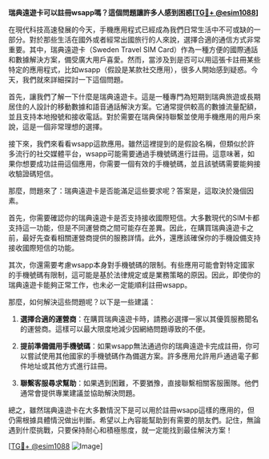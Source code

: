**瑞典遠遊卡可以註冊wsapp嗎？這個問題讓許多人感到困惑[[TG💪+ @esim1088](https://t.me/s/esim1088)]**

在現代科技高速發展的今天，手機應用程式已經成為我們日常生活中不可或缺的一部分。對於那些生活在國外或者經常出國旅行的人來說，選擇合適的通信方式非常重要。其中，瑞典遠遊卡（Sweden Travel SIM Card）作為一種方便的國際通話和數據解決方案，備受廣大用戶喜愛。然而，當涉及到是否可以用這張卡註冊某些特定的應用程式，比如wsapp（假設是某款社交應用），很多人開始感到疑惑。今天，我們就來詳細探討一下這個問題。

首先，讓我們了解一下什麼是瑞典遠遊卡。這是一種專門為短期到瑞典旅遊或長期居住的人設計的移動數據和語音通話解決方案。它通常提供較高的數據流量配額，並且支持本地撥號和接收電話。對於需要在瑞典保持聯繫並使用手機應用的用戶來說，這是一個非常理想的選擇。

接下來，我們來看看wsapp這款應用。雖然這裡提到的是假設名稱，但類似於許多流行的社交媒體平台，wsapp可能需要通過手機號碼進行註冊。這意味著，如果你想要成功註冊這個應用，你需要一個有效的手機號碼，並且該號碼需要能夠接收驗證碼短信。

那麼，問題來了：瑞典遠遊卡是否能滿足這些要求呢？答案是，這取決於幾個因素。

首先，你需要確認你的瑞典遠遊卡是否支持接收國際短信。大多數現代的SIM卡都支持這一功能，但是不同運營商之間可能存在差異。因此，在購買瑞典遠遊卡之前，最好先查看相關運營商提供的服務詳情。此外，還應該確保你的手機設備支持接收國際短信的功能。

其次，你還需要考慮wsapp本身對手機號碼的限制。有些應用可能會對特定國家的手機號碼有限制，這可能是基於法律規定或是業務策略的原因。因此，即使你的瑞典遠遊卡能夠正常工作，也未必一定能順利註冊wsapp。

那麼，如何解決這些問題呢？以下是一些建議：

1. **選擇合適的運營商**：在購買瑞典遠遊卡時，請務必選擇一家以其優質服務聞名的運營商。這樣可以最大限度地減少因網絡問題導致的不便。

2. **提前準備備用手機號碼**：如果wsapp無法通過你的瑞典遠遊卡完成註冊，你可以嘗試使用其他國家的手機號碼作為備選方案。許多應用允許用戶通過電子郵件地址或其他方式進行註冊。

3. **聯繫客服尋求幫助**：如果遇到困難，不要猶豫，直接聯繫相關客服團隊。他們通常會提供專業建議並協助解決問題。

總之，雖然瑞典遠遊卡在大多數情況下是可以用於註冊wsapp這樣的應用的，但仍需根據具體情況做出判斷。希望以上內容能幫助到有需要的朋友們。記住，無論遇到什麼挑戰，只要保持耐心和積極態度，就一定能找到最佳解決方案！

[[TG💪+ @esim1088](https://t.me/s/esim1088) ![Image](https://i.postimg.cc/4NQfJmqS/Snipaste-2025-05-13-00-14-12.png)]